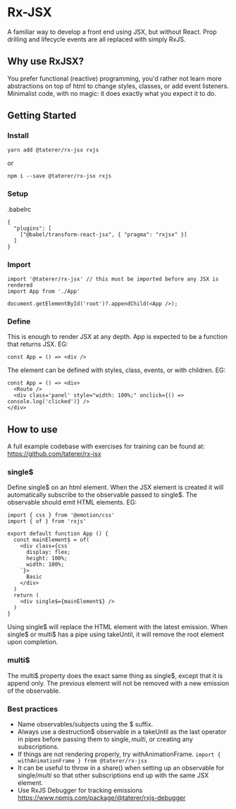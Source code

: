 # Rx-JSX
A familiar way to develop a front end using JSX, but without React. Prop drilling and lifecycle events are all replaced with simply RxJS.

## Why use RxJSX?
You prefer functional (reactive) programming, you'd rather not learn more abstractions on top of html to change styles, classes, or add event listeners. Minimalist code, with no magic: it does exactly what you expect it to do.

## Getting Started
### Install
```yarn add @taterer/rx-jsx rxjs```

or

 ```npm i --save @taterer/rx-jsx rxjs```

### Setup
.babelrc
```
{
  "plugins": [
    ["@babel/transform-react-jsx", { "pragma": "rxjsx" }]
  ]
}
```

### Import
```
import '@taterer/rx-jsx' // this must be imported before any JSX is rendered
import App from './App'

document.getElementById('root')?.appendChild(<App />);
```

### Define
This is enough to render JSX at any depth. App is expected to be a function that returns JSX. EG:
```
const App = () => <div />
```
The element can be defined with styles, class, events, or with children. EG:
```
const App = () => <div>
  <Route />
  <div class='panel' style="width: 100%;" onclick={() => console.log('clicked')} />
</div>
```

## How to use
A full example codebase with exercises for training can be found at: https://github.com/taterer/rx-jsx

### single$
Define single$ on an html element. When the JSX element is created it will automatically subscribe to the observable passed to single$. The observable should emit HTML elements. EG:
```
import { css } from '@emotion/css'
import { of } from 'rxjs'

export default function App () {
  const mainElement$ = of(
    <div class={css`
      display: flex;
      height: 100%;
      width: 100%;
    `}>
      Basic
    </div>
  )
  return (
    <div single$={mainElement$} />
  )
}
```
Using single$ will replace the HTML element with the latest emission. When single$ or multi$ has a pipe using takeUntil, it will remove the root element upon completion.

### multi$
The multi$ property does the exact same thing as single$, except that it is append only. The previous element will not be removed with a new emission of the observable.

### Best practices
- Name observables/subjects using the $ suffix.
- Always use a destruction$ observable in a takeUntil as the last operator in pipes before passing them to single$, multi$, or creating any subscriptions.
- If things are not rendering properly, try withAnimationFrame. ```import { withAnimationFrame } from @taterer/rx-jsx```
- It can be useful to throw in a share() when setting up an observable for single$/multi$ so that other subscriptions end up with the same JSX element.
- Use RxJS Debugger for tracking emissions https://www.npmjs.com/package/@taterer/rxjs-debugger
